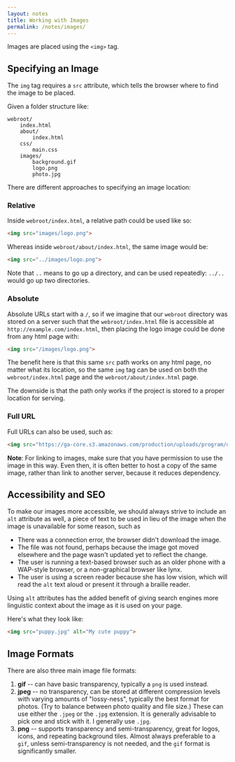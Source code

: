 ```yaml
---
layout: notes
title: Working with Images
permalink: /notes/images/
---
```




Images are placed using the `<img>` tag.

Specifying an Image
-------------------

The `img` tag requires a `src` attribute, which tells the browser where to find the image to be placed.

Given a folder structure like:

	webroot/
		index.html
		about/
			index.html
		css/
			main.css
		images/
			background.gif
			logo.png
			photo.jpg

There are different approaches to specifying an image location:
	
### Relative
	
Inside `webroot/index.html`, a relative path could be used like so:

```html
<img src="images/logo.png">
```

Whereas inside `webroot/about/index.html`, the same image would be:

```html
<img src="../images/logo.png">
```

Note that `..` means to go up a directory, and can be used repeatedly: `../..` would go up two directories.

### Absolute
	
Absolute URLs start with a `/`, so if we imagine that our `webroot` directory was stored on a server such that the `webroot/index.html` file is accessible at `http://example.com/index.html`, then placing the logo image could be done from any html page with:
	
```html
<img src="/images/logo.png">
```

The benefit here is that this same `src` path works on any html page, no matter what its location, so the same `img` tag can be used on both the `webroot/index.html` page and the `webroot/about/index.html` page.

The downside is that the path only works if the project is stored to a proper location for serving.

### Full URL
	
Full URLs can also be used, such as:
	
```html
<img src="https://ga-core.s3.amazonaws.com/production/uploads/program/default_image/397/thumb_User-Experience-Sketching.jpg">
```

**Note**: For linking to images, make sure that you have permission to use the image in this way. Even then, it is often better to host a copy of the same image, rather than link to another server, because it reduces dependency.


Accessibility and SEO
---------------------

To make our images more accessible, we should always strive to include an `alt` attribute as well, a piece of text to be used in lieu of the image when the image is unavailable for some reason, such as

* There was a connection error, the browser didn't download the image.
* The file was not found, perhaps because the image got moved elsewhere and the page wasn't updated yet to reflect the change.
* The user is running a text-based browser such as an older phone with a WAP-style browser, or a non-graphical browser like lynx.
* The user is using a screen reader because she has low vision, which will read the `alt` text aloud or present it through a braille reader.

Using `alt` attributes has the added benefit of giving search engines more linguistic context about the image as it is used on your page.

Here's what they look like:

```html
<img src="puppy.jpg" alt="My cute puppy">
```


Image Formats
-------------

There are also three main image file formats:

1. **gif** -- can have basic transparency, typically a `png` is used instead.
2. **jpeg** -- no transparency, can be stored at different compression levels with varying amounts of "lossy-ness", typically the best format for photos. (Try to balance between photo quality and file size.) These can use either the `.jpeg` or the `.jpg` extension. It is generally advisable to pick one and stick with it. I generally use `.jpg`.
3. **png** -- supports transparency and semi-transparency, great for logos, icons, and repeating background tiles. Almost always preferable to a `gif`, unless semi-transparency is not needed, and the `gif` format is significantly smaller.